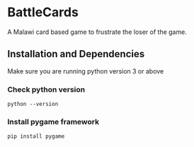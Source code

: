 # BattleCards
A Malawi card based game to frustrate the loser of the game.

## Installation and Dependencies
Make sure you are running python version 3 or above

### Check python version
```
python --version
```

### Install pygame framework
```
pip install pygame
```
